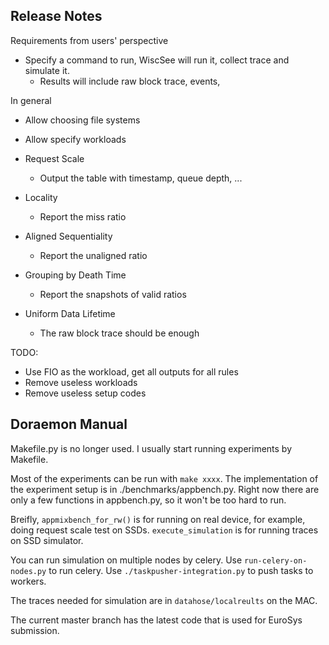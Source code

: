 Release Notes
-------------------------

Requirements from users' perspective

- Specify a command to run, WiscSee will run it, collect trace and simulate it.
    - Results will include raw block trace, events, 


In general
- Allow choosing file systems
- Allow specify workloads


- Request Scale
    - Output the table with timestamp, queue depth, ...
- Locality
    - Report the miss ratio
- Aligned Sequentiality
    - Report the unaligned ratio
- Grouping by Death Time
    - Report the snapshots of valid ratios
- Uniform Data Lifetime
    - The raw block trace should be enough

TODO:

- Use FIO as the workload, get all outputs for all rules
- Remove useless workloads
- Remove useless setup codes


Doraemon Manual
-------------------------

Makefile.py is no longer used. I usually start running experiments
by Makefile.

Most of the experiments can be run with `make xxxx`. The implementation
of the experiment setup is in ./benchmarks/appbench.py. Right now there 
are only a few functions in appbench.py, so it won't be too hard to run.

Breifly, `appmixbench_for_rw()` is for running on real device, for example, 
doing request scale test on SSDs. `execute_simulation` is for running
traces on SSD simulator.  

You can run simulation on multiple nodes by celery. Use `run-celery-on-nodes.py`
to run celery. Use `./taskpusher-integration.py` to push tasks to workers.

The traces needed for simulation are in `datahose/localreults` on the MAC.

The current master branch has the latest code that is used for EuroSys submission.


